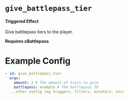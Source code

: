 # `give_battlepass_tier`
#### Triggered Effect

Give battlepass tiers to the player.

**Requires xBattlepass**
# Example Config
```yaml
- id: give_battlepass_tier
  args:
    amount: 2 # The amount of tiers to give
    battlepass: example # The battlepass ID
  ...other config (eg triggers, filters, mutators, etc)
```
